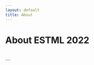 ```yaml
---
layout: default
title: About
---
```


<div class="post">
	<h1 class="pageTitle">About ESTML 2022</h1>
	<img src="{{ '/assets/img/touring.jpg' }}" alt="">
	<p class="intro">
		....
	</p>
</div>

